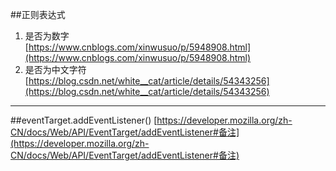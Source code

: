 ##正则表达式  
1. 是否为数字  
[https://www.cnblogs.com/xinwusuo/p/5948908.html](https://www.cnblogs.com/xinwusuo/p/5948908.html)
2. 是否为中文字符  
[https://blog.csdn.net/white__cat/article/details/54343256](https://blog.csdn.net/white__cat/article/details/54343256)  
***
##eventTarget.addEventListener() 
[https://developer.mozilla.org/zh-CN/docs/Web/API/EventTarget/addEventListener#备注](https://developer.mozilla.org/zh-CN/docs/Web/API/EventTarget/addEventListener#备注)